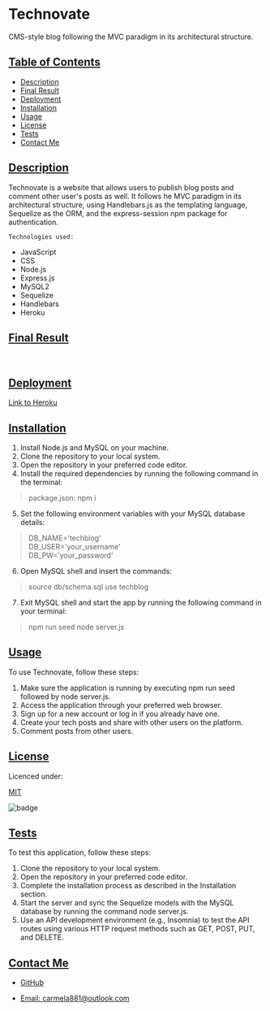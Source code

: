 # Technovate

CMS-style blog following the MVC paradigm in its architectural structure.

## [Table of Contents](#table-of-contents)

- [Description](#description)
- [Final Result](#final-result)
- [Deployment](#deployment)
- [Installation](#installation)
- [Usage](#usage)
- [License](#license)
- [Tests](#tests)
- [Contact Me](#contact)

## [Description](#table-of-contents)

Technovate is a website that allows users to publish blog posts and comment other user's posts as well. It follows he MVC paradigm in its architectural structure, using Handlebars.js as the templating language, Sequelize as the ORM, and the express-session npm package for authentication.

`Technologies used:`

- JavaScript
- CSS
- Node.js
- Express.js
- MySQL2
- Sequelize
- Handlebars
- Heroku

## [Final Result](#table-of-contents)

![]()
![]()

## [Deployment](#deployment)

[Link to Heroku]()

## [Installation](#installation)

1. Install Node.js and MySQL on your machine.
2. Clone the repository to your local system.
3. Open the repository in your preferred code editor.
4. Install the required dependencies by running the following command in the terminal:

> package.json: npm i

5. Set the following environment variables with your MySQL database details:

> DB_NAME='techblog'  
> DB_USER='your_username'  
> DB_PW='your_password'

6. Open MySQL shell and insert the commands: 

> source db/schema.sql
> use techblog

7. Exit MySQL shell and start the app by running the following command in your terminal: 

> npm run seed
> node server.js

## [Usage](#table-of-contents)

To use Technovate, follow these steps:

1. Make sure the application is running by executing npm run seed followed by node server.js.
2. Access the application through your preferred web browser.
3. Sign up for a new account or log in if you already have one.
4. Create your tech posts and share with other users on the platform.
5. Comment posts from other users.


## [License](#table-of-contents)

Licenced under:

[MIT](https://choosealicense.com/licenses/MIT)

![badge](https://img.shields.io/badge/license-MIT-green>)

## [Tests](#table-of-contents)

To test this application, follow these steps:

1. Clone the repository to your local system.
2. Open the repository in your preferred code editor.
3. Complete the installation process as described in the Installation section.
4. Start the server and sync the Sequelize models with the MySQL database by running the command node server.js.
5. Use an API development environment (e.g., Insomnia) to test the API routes using various HTTP request methods such as GET, POST, PUT, and DELETE.

## [Contact Me](#table-of-contents)

- [GitHub](https://github.com/cdrcar)

- [Email: carmela881@outlook.com](mailto:carmela881@outlook.com)
